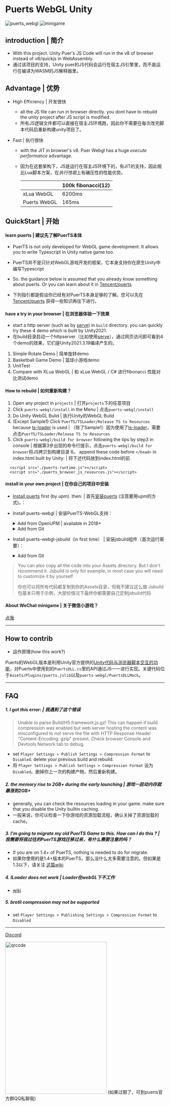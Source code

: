 # Puerts WebGL Unity
![puerts_webgl](https://img.shields.io/badge/release-v1.0.0-blue.svg)
![minigame](https://img.shields.io/badge/-minigame-grey.svg?logo=wechat)

## introduction | 简介

* With this project. Unity Puer's JS Code will run in the v8 of browser instead of v8/quickjs in WebAssembly.
* 通过该项目的支持，Unity puer的JS代码会运行在宿主JS引擎里，而不是运行在编译为WASM的JS解释器里。

## Advantage | 优势

* High Efficiency | 开发很快
  * all the JS file can run in browser directly. you dont have to rebuild the unity project after JS script is modified.
  * 所有JS逻辑文件都可以直接在宿主JS环境跑，因此你不需要在每次改完脚本代码后重新构建unity项目了。

* Fast | 执行很快
  * with the JIT in browser's v8. Puer Webgl has a huge *execute performance* advantage.
  * 因为在这套架构下，JS是运行在宿主JS环境下的，有JIT的支持，因此相比Lua脚本方案，在*执行性能*上有碾压性的性能优势。

      |       | 100k fibonacci(12) |
      | ---  |    ---    |
      |xLua WebGL   |    6200ms    |
      |Puerts WebGL |   165ms     |

## QuickStart | 开始

#### learn puerts | 建议先了解PuerTS本体
* PuerTS is not only developed for WebGL game development. It allows you to write Typescript in Unity native game too.
* PuerTS并不是只针对WebGL游戏开发的框架，它本身支持你在原生Unity中编写Typescript

* So. the guidance below is assumed that you already know something about puerts. Or you can learn about it in [Tencent/puerts](https://github.com/Tencent/puerts)
* 下列指引都是假设你已经有对PuerTS本身足够的了解。您可以先在 [Tencent/puerts](https://github.com/Tencent/puerts) 获得一些知识再往下进行。

#### have a try in your browser | 在浏览器体验一下效果

* start a http server (such as by [serve](https://www.npmjs.com/package/serve)) in `build` directory. you can quickly try these 4 demo which is built by Unity2021.
* 在build目录启动一个httpserver（比如使用[serve](https://www.npmjs.com/package/serve)），通过网页访问即可看到4个demo的效果，它们是Unity2021.3.19编译产生的。

1. Simple Rotate Demo | 简单旋转demo
2. Basketball Game Demo | 篮球小游戏demo
3. UnitTest
4. Compare with XLua WebGL | 和 xLua WebGL / C# 进行fibonacci 性能对比测试demo

#### How to rebuild | 如何重新构建？
1. Open any project in `projects` | 打开`projects`下的任意项目
2. Click `puerts-webgl/install` in the Menu | 点击`puerts-webgl/install`
3. Do Unity WebGL Build | 执行Unity的WebGL Build
4. (Except Sample1) Click `PuerTS/TSLoader/Release TS to Resources` because [ts-loader](https://github.com/zombieyang/puerts-ts-loader) is used | （除了Sample1）因为使用了[ts-loader](https://github.com/zombieyang/puerts-ts-loader)，需要点击`PuerTS/TSLoader/Release TS to Resources`
5. Click `puerts-webgl/build for browser` following the tips by step3 in console | 根据第3步出现的命令行提示，点击`puerts-webgl/build for browser`将JS拷贝到构建目录
6。 append these code before `</head>` in index.html built by Unity: | 将下述代码放到index.html的</head>前
```
  <script src="./puerts-runtime.js"></script>
  <script src="./puerts_browser_js_resources.js"></script>
```

#### install in your own project | 在你自己的项目中安装

* [Install puerts](https://github.com/Tencent/puerts/blob/master/doc/unity/install.md) first (by upm). then: | 首先[安装puerts](https://github.com/Tencent/puerts/blob/master/doc/unity/install.md) (注意要用upm的方式)。：

* Install puerts-webgl | 安装PuerTS-WebGL支持：
    <details>
    <summary>Add from OpenUPM | available in 2018+</summary>

    你可按照[OpenUPM](https://openupm.com/)所支持的方式安装该包：https://openupm.com/packages/com.tencent.puerts.webgl/

    </details>

    <details>
    <summary>Add from Git</summary>

    带有upm的unity版本，可以使用这种方式安装
    
    - git clone `[https://github.com/chexiongsheng/puerts_unity_demo.git](https://github.com/zombieyang/puerts_unity_webgl_demo.git)`
    - open Package Manager
    - click `+`
    - select `Add from File`
    - select [your cloned path]/packages/webgl/upm/package.json 
    - click `Add`
    </details>
    
* Install puerts-webgl-jsbuild（in first time） | 安装jsbuild组件（首次运行需要）：
    <details>
    <summary>Add from Git</summary>

    带有upm的unity版本，可以使用这种方式安装
    
    - git clone `[https://github.com/chexiongsheng/puerts_unity_demo.git](https://github.com/zombieyang/puerts_unity_webgl_demo.git)`
    - open Package Manager
    - click `+`
    - select `Add from File`
    - select [your cloned path]/packages/webgl/upm/package.json 
    - click `Add`
    </details>

> You can also copy all the code into your Assets directory. But I don't recommend it.
> Jsbuild is only for example, in most case you will need to customize it by yourself
>
> 你也可以将所有代码都复制到你的Assets目录，但我不建议这么做
> Jsbuild包基本只用于示例，大部份情况下最终你都需要自己定制jsbuild代码

#### About WeChat minigame | 关于微信小游戏？
[点我](./minigame.md)
  

----------------------------------------------

## How to contrib
* 运作原理(how this work?)

Puerts的WebGL版本是利用Unity官方提供的[Unity代码与浏览器脚本交互的功能](https://docs.unity3d.com/2018.4/Documentation/Manual/webgl-interactingwithbrowserscripting.html)，对Puerts中使用到的`PuertsDLL.cs`里的API通过JS一一进行实现。关键代码位于`Assets/Plugins/puerts.jslib`以及`puerts-webgl/PuertsDLLMock`。

----------------------------------------------
## FAQ
##### 1. I got this error: | 我遇到了这个错误
> Unable to parse Build/H5.framework.js.gz! This can happen if build compression was enabled but web server hosting the content was misconfigured to not serve the file with HTTP Response Header "Content-Encoding: gzip" present. Check browser Console and Devtools Network tab to debug.
  * set `Player Settings > Publish Settings > Compression Format` to `Disabled`. delete your previous build and rebuild.
  * 将 `Player Settings > Publish Settings > Compression Format` 设为 `Disabled`。删掉你上一次的构建产物，然后重新构建。

##### 2. the memory rise to 2GB+ during the early launching | 游戏一启动内存就暴涨到2GB+
  * generally, you can check the resources loading in your game. make sure that you disable the Unity builtin caching.
  * 一般来说，你可以检查一下你游戏的资源加载流程，确认关掉了资源加载的cache。

##### 3. I'm going to migrate my old PuerTS Game to this. How can I do this ? | 我需要将我过往的PuerTS游戏迁移过来，有什么需要注意的吗？
  * If you are on 1.4+ of PuerTS, nothing is needed to do for migrate.
  * 如果你使用的是1.4+版本的PuerTS，那么没什么太多需要注意的。但如果是1.3以下，请关注 [这篇wiki](https://github.com/zombieyang/puerts_unity_webgl_demo/wiki/%E5%A6%82%E4%BD%95%E4%BB%8E%E5%8E%9F%E6%9C%89%E7%9A%84PuerTS%E9%A1%B9%E7%9B%AE%E4%B8%AD%E8%BF%81%E7%A7%BB%E8%BF%87%E6%9D%A5%EF%BC%9F)
  
##### 4. ILoader does not work | Loader在webGL下不工作
  * [wiki](https://github.com/zombieyang/puerts_unity_webgl_demo/wiki/%E6%95%99%E5%AD%A6%E6%AD%A5%E9%AA%A4%E4%B8%AD%EF%BC%8C%60%E6%9E%84%E5%BB%BA%60%E5%AE%9E%E9%99%85%E5%81%9A%E4%BA%86%E4%BB%80%E4%B9%88%EF%BC%9F)
  
##### 5. brotli compression may not be supported
  * set `Player Settings > Publishing Settings > Compression Format` to `Disabled`
  
----------------------------------------------

[Discord](https://discord.gg/RYRY7D833n)

<img src="https://github.com/zombieyang/puerts_unity_webgl_demo/assets/5595819/9b7c3e6e-8289-4a33-ab97-6997e0745b3f" alt="qrcode" width="320" height="480"/>
(如果过期了，可到puerts官方群QQ私聊我)
